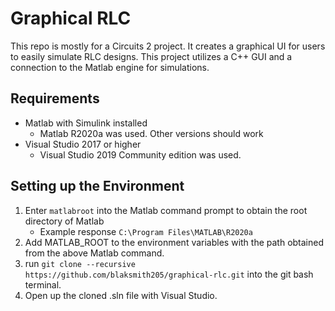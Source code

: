 # Graphical RLC
This repo is mostly for a Circuits 2 project. It creates a graphical UI for users to easily simulate RLC designs.
This project utilizes a C++ GUI and a connection to the Matlab engine for simulations.

## Requirements
* Matlab with Simulink installed
  * Matlab R2020a was used. Other versions should work
* Visual Studio 2017 or higher
  * Visual Studio 2019 Community edition was used.
  
## Setting up the Environment
1. Enter `matlabroot` into the Matlab command prompt to obtain the root directory of Matlab
    * Example response `C:\Program Files\MATLAB\R2020a`
2. Add MATLAB_ROOT to the environment variables with the path obtained from the above Matlab command.
3. run `git clone --recursive https://github.com/blaksmith205/graphical-rlc.git` into the git bash terminal.
4. Open up the cloned .sln file with Visual Studio.
